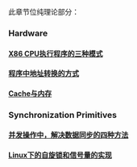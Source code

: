 此章节位纯理论部分：  
### Hardware
#### [X86 CPU执行程序的三种模式](./x86_mode/README.md)  
#### [程序中地址转换的方式](./address_transfer/README.md)  
#### [Cache与内存](./cache%26mem/README.md)
### Synchronization Primitives
#### [并发操作中，解决数据同步的四种方法](./Data_Synchronization/README.md)
#### [Linux下的自旋锁和信号量的实现](./Linux_Methond/README.md)